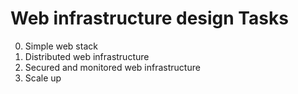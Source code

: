 # Web infrastructure design Tasks

0. Simple web stack
1. Distributed web infrastructure
2. Secured and monitored web infrastructure
3. Scale up
